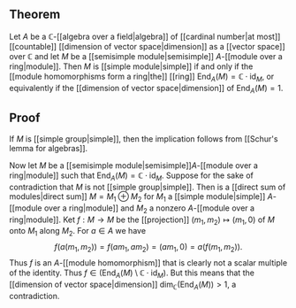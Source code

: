 ## Theorem
Let $A$ be a $\mathbb C$-[[algebra over a field|algebra]] of [[cardinal number|at most]] [[countable]] [[dimension of vector space|dimension]] as a [[vector space]] over $\mathbb C$ and let $M$ be a [[semisimple module|semisimple]] $A$-[[module over a ring|module]]. Then $M$ is [[simple module|simple]] if and only if the [[module homomorphisms form a ring|the]] [[ring]] $\text{End}_A(M) = \mathbb C\cdot\text{id}_M$, or equivalently if the [[dimension of vector space|dimension]] of $\text{End}_A(M) = 1$. 
## Proof
If $M$ is [[simple group|simple]], then the implication follows from [[Schur's lemma for algebras]].

Now let $M$ be a [[semisimple module|semisimple]]$A$-[[module over a ring|module]] such that $\text{End}_A(M) = \mathbb C\cdot \text{id}_M$. Suppose for the sake of contradiction that $M$ is not [[simple group|simple]]. Then is a [[direct sum of modules|direct sum]] $M = M_1\oplus M_2$ for $M_1$ a [[simple module|simple]] $A$-[[module over a ring|module]] and $M_2$ a nonzero $A$-[[module over a ring|module]]. Ket $f:M\to M$ be the [[projection]] $(m_1,m_2)\mapsto (m_1,0)$ of $M$ onto $M_1$ along $M_2$. For $a\in A$ we have $$f(a(m_1,m_2)) = f(am_1,am_2) = (am_1,0) = a(f(m_1,m_2)).$$ Thus $f$ is an $A$-[[module homomorphism]] that is clearly not a scalar multiple of the identity. Thus $f\in (\text{End}_A(M)\setminus \mathbb C\cdot\text{id}_M)$. But this means that the [[dimension of vector space|dimension]] $\text{dim}_\mathbb C(\text{End}_A(M))> 1$, a contradiction.